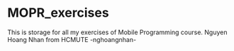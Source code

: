 # MOPR_exercises

This is storage for all my exercises of Mobile Programming course.
                                     Nguyen Hoang Nhan from HCMUTE
                                                    -nghoangnhan-
